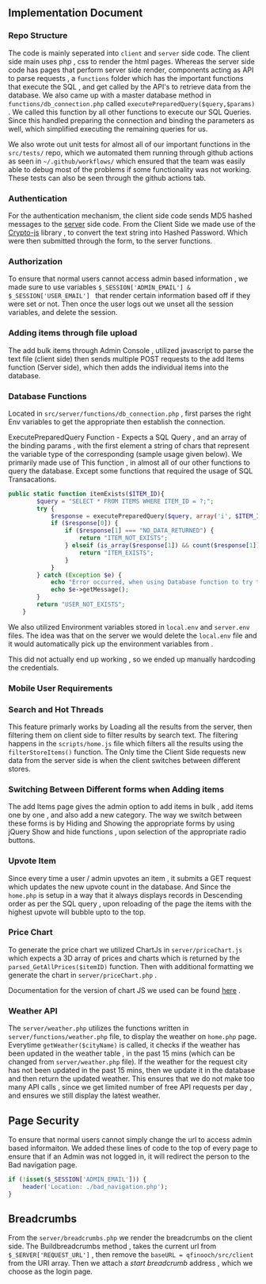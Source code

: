 ## Implementation Document

### Repo Structure

The code is mainly seperated into ```client``` and ```server``` side code. The client side main uses php , css to render the html pages. Whereas the server side code has pages that perform server side render, components acting as API to parse requests , a ```functions``` folder which has the important functions that execute the SQL , and get called by the API's to retrieve data from the database. We also came up with a master database method in ```functions/db_connection.php``` called ```executePreparedQuery($query,$params)``` . We called this function by all other functions to execute our SQL Queries. Since this handled preparing the connection and binding the parameters as well,  which simplified executing the remaining queries for us.

We also wrote out unit tests for almost all of our important functions in the ```src/tests/``` repo, which we automated them running through github actions as seen in ```~/.github/workflows/``` which ensured that the team was easily able to debug most of the problems if some functionality was not working. These tests can also be seen through the github actions tab.

### Authentication

For the authentication mechanism, the client side code sends MD5 hashed messages to the <u>server</u> side code. From the Client Side we made use of the [Crypto-js](https://www.npmjs.com/package/crypto-js) library , to convert the text string into Hashed Password. Which were then submitted through the form, to the server functions. 

### Authorization

To ensure that normal users cannot access admin based information , we made sure to use variables ```$_SESSION['ADMIN_EMAIL'] & $_SESSION['USER_EMAIL'] ```  that render certain information based off if they were set or not. Then once the user logs out we unset all the session variables, and delete the session.

### Adding items through file upload

The add bulk items through Admin Console , utilized javascript to parse the text file (client side) then sends multiple POST requests to the add Items function (Server side), which then adds the individual items into the database.

### Database Functions

Located in ```src/server/functions/db_connection.php``` , first parses the right Env variables to get the appropriate  then establish the connection. 

ExecutePreparedQuery Function - Expects a SQL Query , and an array of the binding params , with the first element a string of chars that represent the variable type of the corresponding (sample usage given below). We primarily made use of This function , in almost all of our other functions to query the database. Except some functions that required the usage of SQL Transacations.

```php
public static function itemExists($ITEM_ID){
		$query = "SELECT * FROM ITEMS WHERE ITEM_ID = ?;";
		try {
			$response = executePreparedQuery($query, array('i', $ITEM_ID)); /
			if ($response[0]) {
				if ($response[1] === "NO_DATA_RETURNED") {
					return "ITEM_NOT_EXISTS";
				} elseif (is_array($response[1]) && count($response[1]) >= 1) {
					return "ITEM_EXISTS";
				}
			}
		} catch (Exception $e) {
			echo "Error occurred, when using Database function to try to validate User.<br>";
			echo $e->getMessage();
		}
		return "USER_NOT_EXISTS"; 
	}
```

We also utilized Environment variables stored in ```local.env``` and ```server.env``` files. The idea was that on the server we would delete the ```local.env``` file and it would automatically pick up the environment variables from .

This did not actually end up working , so we ended up manually hardcoding the credentials.

### Mobile User Requirements



### Search and Hot Threads

This feature primarly works by Loading all the results from the server, then filtering them on client side to filter results by search text. The filtering happens in the ```scripts/home.js``` file which filters all the results using the ```filterStoreItems()``` function. The Only time the Client Side requests new data from the server side is when the client switches between different stores. 



### Switching Between Different forms when Adding items

The add Items page gives the admin option to add items in bulk , add items one by one , and also add a new category. The way we switch between these forms is by Hiding and Showing the appropriate forms by using jQuery Show and hide functions , upon selection of the appropriate radio buttons.

### Upvote Item

Since every time a user / admin upvotes an item , it submits a GET request which updates the new upvote count in the database. And Since the ```home.php``` is setup in a way that it always displays records in Descending order as per the SQL query , upon reloading of the page the items with the highest upvote will bubble upto to the top.

### Price Chart

To generate the price chart we utilized ChartJs in ```server/priceChart.js``` which expects a 3D array of prices and charts which is returned by the ```parsed_GetAllPrices($itemID)``` function. Then with additional formatting we generate the chart in ```server/priceChart.php``` .

Documentation for the version of chart JS we used can be found [here](https://www.chartjs.org/docs/2.9.4/charts/line.html) . 

### Weather API

The ```server/weather.php``` utilizes the functions written in ```server/functions/weather.php``` file, to display the weather on ```home.php``` page. Everytime ```getWeather($cityName)``` is called, it checks if the weather has been updated in the weather table , in the past 15 mins (which can be changed from ```server/weather.php``` file). If the weather for the request city has not been updated in the past 15 mins, then we update it in the database and then return the updated weather. This ensures that we do not make too many API calls , since we get limited number of free API requests per day , and ensures we still display the latest weather.



## Page Security

To ensure that normal users cannot simply change the url to access admin based informaiton. We added these lines of code to the top of every page to ensure that if an Admin was not logged in, it will redirect the person to the Bad navigation page.

```php
if (!isset($_SESSION['ADMIN_EMAIL'])) {
	header('Location: ./bad_navigation.php');
}
```

## Breadcrumbs

From the ```server/breadcrumbs.php``` we render the breadcrumbs on the client side. The Buildbreadcrumbs method , takes the current url from ```$_SERVER['REQUEST_URL']``` , then remove the ```baseURL = qfinooch/src/client``` from the URI array. Then we attach a *start breadcrumb* address , which we choose as the login page.

